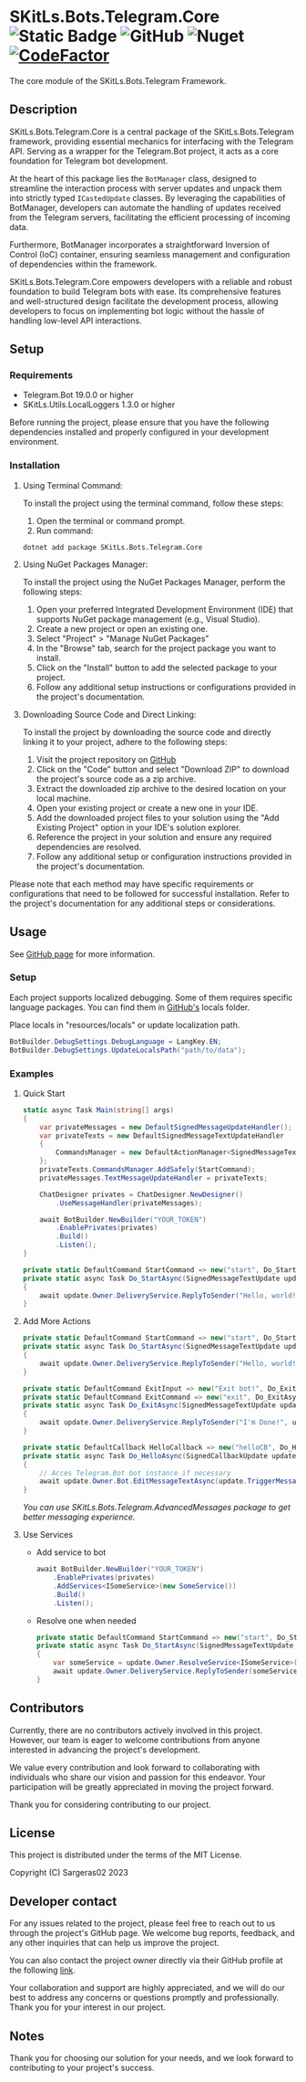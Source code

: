 # SKitLs.Bots.Telegram.Core ![Static Badge](https://img.shields.io/badge/Follow%20GitHub%20-%20black?logo=github&link=https%3A%2F%2Fgithub.com%2FSargeras02%2FSKitLs.Bots.Telegram.git) ![GitHub](https://img.shields.io/github/license/Sargeras02/SKitLs.Bots.Telegram) ![Nuget](https://img.shields.io/nuget/v/SKitLs.Bots.Telegram.Core) [![CodeFactor](https://www.codefactor.io/repository/github/sargeras02/skitls.bots.telegram/badge)](https://www.codefactor.io/repository/github/sargeras02/skitls.bots.telegram)

The core module of the SKitLs.Bots.Telegram Framework.

## Description

SKitLs.Bots.Telegram.Core is a central package of the SKitLs.Bots.Telegram framework, providing essential mechanics for interfacing with the Telegram API.
Serving as a wrapper for the Telegram.Bot project, it acts as a core foundation for Telegram bot development.

At the heart of this package lies the `BotManager` class, designed to streamline the interaction process with server updates
and unpack them into strictly typed `ICastedUpdate` classes.
By leveraging the capabilities of BotManager, developers can automate the handling of updates received from the Telegram servers,
facilitating the efficient processing of incoming data.

Furthermore, BotManager incorporates a straightforward Inversion of Control (IoC) container,
ensuring seamless management and configuration of dependencies within the framework.

SKitLs.Bots.Telegram.Core empowers developers with a reliable and robust foundation to build Telegram bots with ease.
Its comprehensive features and well-structured design facilitate the development process, allowing developers
to focus on implementing bot logic without the hassle of handling low-level API interactions.

## Setup

### Requirements

- Telegram.Bot 19.0.0 or higher
- SKitLs.Utils.LocalLoggers 1.3.0 or higher

Before running the project, please ensure that you have the following dependencies installed and properly configured in your development environment.

### Installation

1. Using Terminal Command:
    
    To install the project using the terminal command, follow these steps:

    1. Open the terminal or command prompt.
    2. Run command:
    
    ```
    dotnet add package SKitLs.Bots.Telegram.Core
    ```

2. Using NuGet Packages Manager:

    To install the project using the NuGet Packages Manager, perform the following steps:

    1. Open your preferred Integrated Development Environment (IDE) that supports NuGet package management (e.g., Visual Studio).
    2. Create a new project or open an existing one.
    3. Select "Project" > "Manage NuGet Packages"
    4. In the "Browse" tab, search for the project package you want to install.
    5. Click on the "Install" button to add the selected package to your project.
    5. Follow any additional setup instructions or configurations provided in the project's documentation.

3. Downloading Source Code and Direct Linking:

    To install the project by downloading the source code and directly linking it to your project, adhere to the following steps:

    1. Visit the project repository on [GitHub](https://github.com/Sargeras02/SKitLs.Bots.Telegram.git)
    2. Click on the "Code" button and select "Download ZIP" to download the project's source code as a zip archive.
    3. Extract the downloaded zip archive to the desired location on your local machine.
    4. Open your existing project or create a new one in your IDE.
    5. Add the downloaded project files to your solution using the "Add Existing Project" option in your IDE's solution explorer.
    6. Reference the project in your solution and ensure any required dependencies are resolved.
    7. Follow any additional setup or configuration instructions provided in the project's documentation.

Please note that each method may have specific requirements or configurations that need to be followed for successful installation.
Refer to the project's documentation for any additional steps or considerations.

## Usage

See [GitHub page](https://github.com/Sargeras02/SKitLs.Bots.Telegram.git) for more information.

### Setup

Each project supports localized debugging. Some of them requires specific language packages.
You can find them in [GitHub's](https://github.com/Sargeras02/SKitLs.Bots.Telegram.git) locals folder.

Place locals in "resources/locals" or update localization path.

```C#
BotBuilder.DebugSettings.DebugLanguage = LangKey.EN;
BotBuilder.DebugSettings.UpdateLocalsPath("path/to/data");
```

### Examples

1. Quick Start

    ```C#
    static async Task Main(string[] args)
    {
        var privateMessages = new DefaultSignedMessageUpdateHandler();
        var privateTexts = new DefaultSignedMessageTextUpdateHandler
        {
            CommandsManager = new DefaultActionManager<SignedMessageTextUpdate>()
        };
        privateTexts.CommandsManager.AddSafely(StartCommand);
        privateMessages.TextMessageUpdateHandler = privateTexts;
   
        ChatDesigner privates = ChatDesigner.NewDesigner()
            .UseMessageHandler(privateMessages);
   
        await BotBuilder.NewBuilder("YOUR_TOKEN")
            .EnablePrivates(privates)
            .Build()
            .Listen();
    }

    private static DefaultCommand StartCommand => new("start", Do_StartAsync);
    private static async Task Do_StartAsync(SignedMessageTextUpdate update)
    {
        await update.Owner.DeliveryService.ReplyToSender("Hello, world!", update);
    }
    ```

2. Add More Actions

    ```C#
    private static DefaultCommand StartCommand => new("start", Do_StartAsync);
    private static async Task Do_StartAsync(SignedMessageTextUpdate update)
    {
        await update.Owner.DeliveryService.ReplyToSender("Hello, world!", update);
    }
    
    private static DefaultCommand ExitInput => new("Exit bot!", Do_ExitAsync);
    private static DefaultCommand ExitCommand => new("exit", Do_ExitAsync);
    private static async Task Do_ExitAsync(SignedMessageTextUpdate update)
    {
        await update.Owner.DeliveryService.ReplyToSender("I'm Done!", update);
    }

    private static DefaultCallback HelloCallback => new("helloCB", Do_HelloAsync);
    private static async Task Do_HelloAsync(SignedCallbackUpdate update)
    {
        // Acces Telegram.Bot bot instance if necessary
        await update.Owner.Bot.EditMessageTextAsync(update.TriggerMessageId, "Updated Body!")
    }
    ```

    _You can use SKitLs.Bots.Telegram.AdvancedMessages package to get better messaging experience._

3. Use Services
    
    * Add service to bot

        ```C#
        await BotBuilder.NewBuilder("YOUR_TOKEN")
            .EnablePrivates(privates)
            .AddServices<ISomeService>(new SomeService())
            .Build()
            .Listen();
        ```

    * Resolve one when needed
        
        ```C#
        private static DefaultCommand StartCommand => new("start", Do_StartAsync);
        private static async Task Do_StartAsync(SignedMessageTextUpdate update)
        {
            var someService = update.Owner.ResolveService<ISomeService>();
            await update.Owner.DeliveryService.ReplyToSender(someService.GetContentFor(update.Text), update);
        }
        ```

## Contributors

Currently, there are no contributors actively involved in this project.
However, our team is eager to welcome contributions from anyone interested in advancing the project's development.

We value every contribution and look forward to collaborating with individuals who share our vision and passion for this endeavor.
Your participation will be greatly appreciated in moving the project forward.

Thank you for considering contributing to our project.

## License

This project is distributed under the terms of the MIT License.

Copyright (C) Sargeras02 2023

## Developer contact

For any issues related to the project, please feel free to reach out to us through the project's GitHub page.
We welcome bug reports, feedback, and any other inquiries that can help us improve the project.

You can also contact the project owner directly via their GitHub profile at the following [link](https://github.com/Sargeras02).

Your collaboration and support are highly appreciated, and we will do our best to address any concerns or questions promptly and professionally.
Thank you for your interest in our project.

## Notes

Thank you for choosing our solution for your needs, and we look forward to contributing to your project's success.

